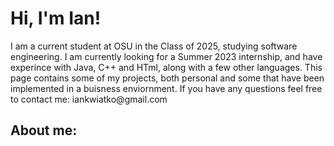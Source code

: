 <h1>Hi, I'm Ian! <br/></h1>
<p>
I am a current student at OSU in the Class of 2025, studying software engineering.
I am currently looking for a Summer 2023 internship, and have experince with Java, C++ and HTml, along with a few other languages.
This page contains some of my projects, both personal and some that have been implemented in a buisness enviornment.
If you have any questions feel free to contact me:
iankwiatko@gmail.com
<h2>About me:</h2>
  

